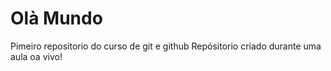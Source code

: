 # Olà Mundo
 Pimeiro repositorio do curso de git e github
 Repósitorio criado durante uma aula oa vivo!
